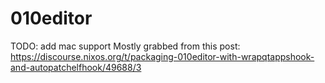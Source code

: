 # 010editor
TODO: add mac support
Mostly grabbed from this post: https://discourse.nixos.org/t/packaging-010editor-with-wrapqtappshook-and-autopatchelfhook/49688/3

